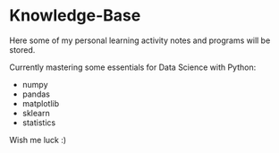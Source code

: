 # Knowledge-Base
Here some of my personal learning activity notes and programs will be stored.

Currently mastering some essentials for Data Science with Python:
- numpy
- pandas
- matplotlib
- sklearn
- statistics

Wish me luck :)
